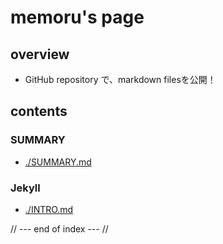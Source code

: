 ---
---

# memoru's page

## overview
- GitHub repository で、markdown filesを公開！

## contents

### SUMMARY
- [./SUMMARY.md](./SUMMARY.md)

### Jekyll 

- [./INTRO.md](./INTRO.html)

// --- end of index --- //
